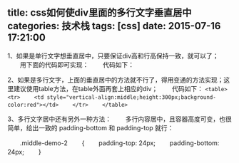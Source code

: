 title: css如何使div里面的多行文字垂直居中 
categories: 技术栈
tags: [css]
date: 2015-07-16 17:21:00
---
1、如果是单行文字想垂直居中，只要保证div高和行高保持一致，就可以了；
　　用下面的代码即可实现：
　　代码如下：

2、如果是多行文字，上面的垂直居中的方法就不行了，得用变通的方法实现；这里建议使用table方法，在table外面再套上相应的div；
　　代码如下：
  `` <table>
　　<tr>
　　<td style="vertical-align:middle;height:300px;background-color:red"></td>
　　</tr>
　　</table>
``
<!--more-->


3、多行文字居中还有另外一种方法：
　　多行内容居中，且容器高度可变，也很简单，给出一致的 padding-bottom 和 padding-top 就行：

　　.middle-demo-2
　　{
　　padding-top: 24px;
　　padding-bottom: 24px;
　　} 


